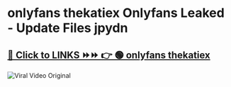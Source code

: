 
 # onlyfans thekatiex Onlyfans Leaked - Update Files jpydn

## <h2><a href="https://clipsfans.com/onlyfans_thekatiex&ref=git">🔗 Click to LINKS ⏩⏩ 👉 🟢 onlyfans thekatiex </a></h2>

<a href="https://clipsfans.com/onlyfans_thekatiex&ref=git" rel="nofollow" data-target="animated-image.originalLink"><img src="https://i.ibb.co.com/xMMVF88/686577567.gif" alt="Viral Video Original" style="max-width: 100%; display: inline-block;" data-target="animated-image.originalImage"></a>

